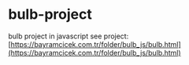 # bulb-project
bulb project in javascript
see project: [https://bayramcicek.com.tr/folder/bulb_js/bulb.html](https://bayramcicek.com.tr/folder/bulb_js/bulb.html)
